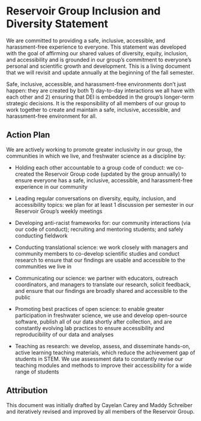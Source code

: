 # Reservoir Group Inclusion and Diversity Statement

We are committed to providing a safe, inclusive, accessible, and harassment-free experience to everyone. This statement was developed with the goal of affirming our shared values of diversity, equity, inclusion, and accessibility and is grounded in our group’s commitment to everyone’s personal and scientific growth and development. This is a living document that we will revisit and update annually at the beginning of the fall semester.

Safe, inclusive, accessible, and harassment-free environments don’t just happen: they are created by both 1) day-to-day interactions we all have with each other and 2) ensuring that DEI is embedded in the group’s longer-term strategic decisions. It is the responsibility of all members of our group to work together to create and maintain a safe, inclusive, accessible, and harassment-free environment for all.

## Action Plan

We are actively working to promote greater inclusivity in our group, the communities in which we live, and freshwater science as a discipline by:

* Holding each other accountable to a group code of conduct: we co-created the Reservoir Group code (updated by the group annually) to ensure everyone has a safe, inclusive, accessible, and harassment-free experience in our community

* Leading regular conversations on diversity, equity, inclusion, and accessibility topics: we plan for at least 1 discussion per semester in our Reservoir Group’s weekly meetings

* Developing anti-racist frameworks for: our community interactions (via our code of conduct); recruiting and mentoring students; and safely conducting fieldwork

* Conducting translational science: we work closely with managers and community members to co-develop scientific studies and conduct research to ensure that our findings are usable and accessible to the communities we live in

* Communicating our science: we partner with educators, outreach coordinators, and managers to translate our research, solicit feedback, and ensure that our findings are broadly shared and accessible to the public

* Promoting best practices of open science: to enable greater participation in freshwater science, we use and develop open-source software, publish all of our data shortly after collection, and are constantly evolving lab practices to ensure accessibility and reproducibility of our data and analyses

* Teaching as research: we develop, assess, and disseminate hands-on, active learning teaching materials, which reduce the achievement gap of students in STEM. We use assessment data to constantly revise our teaching modules and methods to improve their accessibility for a wide range of students


## Attribution

This document was initially drafted by Cayelan Carey and Maddy Schreiber and iteratively revised and improved by all members of the Reservoir Group.
